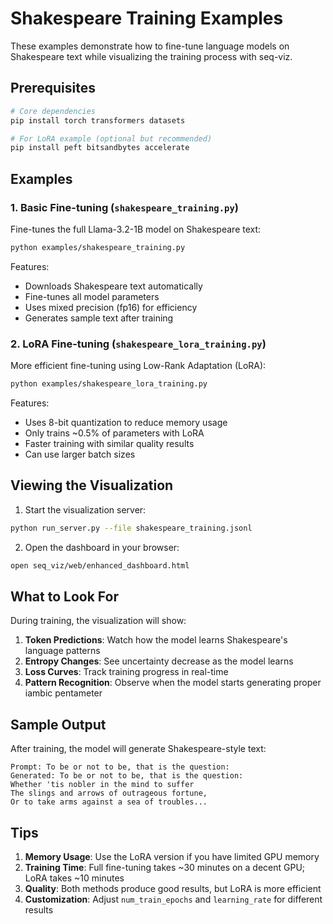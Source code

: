 # Shakespeare Training Examples

These examples demonstrate how to fine-tune language models on Shakespeare text while visualizing the training process with seq-viz.

## Prerequisites

```bash
# Core dependencies
pip install torch transformers datasets

# For LoRA example (optional but recommended)
pip install peft bitsandbytes accelerate
```

## Examples

### 1. Basic Fine-tuning (`shakespeare_training.py`)

Fine-tunes the full Llama-3.2-1B model on Shakespeare text:

```bash
python examples/shakespeare_training.py
```

Features:
- Downloads Shakespeare text automatically
- Fine-tunes all model parameters
- Uses mixed precision (fp16) for efficiency
- Generates sample text after training

### 2. LoRA Fine-tuning (`shakespeare_lora_training.py`)

More efficient fine-tuning using Low-Rank Adaptation (LoRA):

```bash
python examples/shakespeare_lora_training.py
```

Features:
- Uses 8-bit quantization to reduce memory usage
- Only trains ~0.5% of parameters with LoRA
- Faster training with similar quality results
- Can use larger batch sizes

## Viewing the Visualization

1. Start the visualization server:
```bash
python run_server.py --file shakespeare_training.jsonl
```

2. Open the dashboard in your browser:
```bash
open seq_viz/web/enhanced_dashboard.html
```

## What to Look For

During training, the visualization will show:

1. **Token Predictions**: Watch how the model learns Shakespeare's language patterns
2. **Entropy Changes**: See uncertainty decrease as the model learns
3. **Loss Curves**: Track training progress in real-time
4. **Pattern Recognition**: Observe when the model starts generating proper iambic pentameter

## Sample Output

After training, the model will generate Shakespeare-style text:

```
Prompt: To be or not to be, that is the question:
Generated: To be or not to be, that is the question:
Whether 'tis nobler in the mind to suffer
The slings and arrows of outrageous fortune,
Or to take arms against a sea of troubles...
```

## Tips

1. **Memory Usage**: Use the LoRA version if you have limited GPU memory
2. **Training Time**: Full fine-tuning takes ~30 minutes on a decent GPU; LoRA takes ~10 minutes
3. **Quality**: Both methods produce good results, but LoRA is more efficient
4. **Customization**: Adjust `num_train_epochs` and `learning_rate` for different results